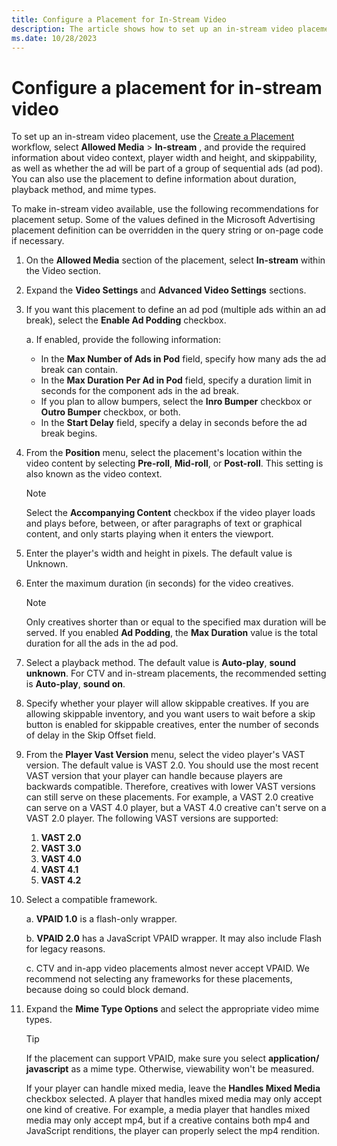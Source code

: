```yaml
---
title: Configure a Placement for In-Stream Video
description: The article shows how to set up an in-stream video placement. 
ms.date: 10/28/2023
---
```


# Configure a placement for in-stream video

To set up an in-stream video placement, use the [Create a Placement](create-a-placement.md) workflow, select **Allowed Media** \> **In-stream** , and provide the required information about video context, player width and height, and skippability, as well as whether the ad will be part of a group of sequential ads (ad pod). You can also use the placement to define information about duration, playback method, and mime types.

To make in-stream video available, use the following recommendations for placement setup. Some of the values defined in the Microsoft Advertising placement definition can be overridden in the query string or on-page code if necessary.

1. On the **Allowed Media** section of the placement, select **In-stream** within the Video section.
1. Expand the **Video Settings** and **Advanced Video Settings** sections.
1. If you want this placement to define an ad pod (multiple ads within an ad break), select the **Enable Ad Podding** checkbox.

   a. If enabled, provide the following information:
      - In the **Max Number of Ads in Pod** field, specify how many ads the ad break can contain.
      - In the **Max Duration Per Ad in Pod** field, specify a duration limit in seconds for the component ads in the ad break.
      - If you plan to allow bumpers, select the **Inro Bumper** checkbox or **Outro Bumper** checkbox, or both.
      - In the **Start Delay** field, specify a delay in seconds before the ad break begins.

1. From the **Position** menu, select the placement's location within the video content by selecting **Pre-roll**, **Mid-roll**, or **Post-roll**. This setting is also known as the video context.

    > [!NOTE]
    >
    > Select the **Accompanying Content** checkbox if the video player loads and plays before, between, or after paragraphs of text or graphical content, and only starts playing when it enters the viewport.

1. Enter the player's width and height in pixels. The default value is Unknown.
1. Enter the maximum duration (in seconds) for the video creatives.

    > [!NOTE]
    >
    > Only creatives shorter than or equal to the specified max duration will be served. If you enabled **Ad Podding**, the **Max Duration** value is the total  duration for all the ads in the ad pod.

1. Select a playback method. The default value is **Auto-play**, **sound unknown**. For CTV and in-stream placements, the recommended setting is **Auto-play**, **sound on**.
1. Specify whether your player will allow skippable creatives.
If you are allowing skippable inventory, and you want users to wait before a skip button is enabled for skippable creatives, enter the number of seconds of delay in the Skip Offset field.

1. From the **Player Vast Version** menu, select the video player's VAST version. The default value is VAST 2.0. You should use the most recent VAST version that your player can handle because players are backwards compatible. Therefore, creatives with lower VAST versions can still serve on these placements. For example, a VAST 2.0 creative can serve on a VAST 4.0 player, but a VAST 4.0 creative can't serve on a VAST 2.0 player. The following VAST versions are supported:

     1. **VAST 2.0**
     2. **VAST 3.0**
     3. **VAST 4.0**
     4. **VAST 4.1**
     5. **VAST 4.2**

1. Select a compatible framework.

    a. **VPAID 1.0** is a flash-only wrapper.

    b. **VPAID 2.0** has a JavaScript VPAID wrapper. It may also include Flash for legacy reasons.

    c. CTV and in-app video placements almost never accept VPAID. We recommend not selecting any frameworks for these placements,  because doing so could block demand.

1. Expand the **Mime Type Options** and select the appropriate video mime types.

    > [!TIP]
    >
    > If the placement can support VPAID, make sure you select **application/ javascript** as a mime type. Otherwise, viewability won't be measured.

    If your player can handle mixed media, leave the **Handles Mixed Media** checkbox selected. A player that handles mixed media may only accept one kind of creative. For example, a media player that handles mixed media may only accept mp4, but if a creative contains both mp4 and JavaScript renditions, the player can properly select the mp4 rendition.
